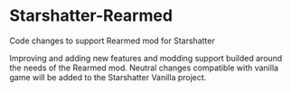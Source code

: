 # Starshatter-Rearmed
Code changes to support Rearmed mod for Starshatter

Improving and adding new features and modding support builded around the needs of the Rearmed mod. Neutral changes compatible 
with vanilla game will be added to the Starshatter Vanilla project. 
